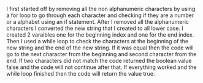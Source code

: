 I first started off by removing all the non alphanumeric characters by using a for loop to go through each character and checking if they are a number or a alphabet using an if statement. After I removed all the alphanumeric characters I converted the new string that I created to all lower case. I created 2 varaibles one for the beginning index and one for the end index. Then I used a while loop to check the characters at the beginning of the new string and the end of the new string. If it was equal then the code will go to the next character from the beginning and second character from the end. If two characters did not match the code returned the boolean value false and the code will not continue after that. If everything worked and the while loop finished then the code will return the value true.
